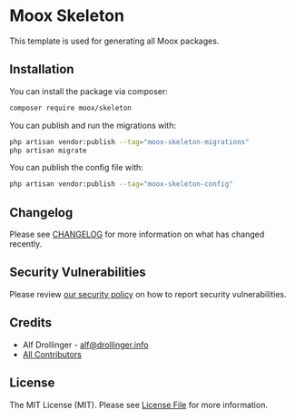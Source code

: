 # Moox Skeleton

This template is used for generating all Moox packages.

## Installation

You can install the package via composer:

```bash
composer require moox/skeleton
```

You can publish and run the migrations with:

```bash
php artisan vendor:publish --tag="moox-skeleton-migrations"
php artisan migrate
```

You can publish the config file with:

```bash
php artisan vendor:publish --tag="moox-skeleton-config"
```

## Changelog

Please see [CHANGELOG](CHANGELOG.md) for more information on what has changed recently.

## Security Vulnerabilities

Please review [our security policy](https://github.com/mooxphp/moox/security/policy) on how to report security vulnerabilities.

## Credits

- Alf Drollinger - alf@drollinger.info
- [All Contributors](../../contributors)

## License

The MIT License (MIT). Please see [License File](LICENSE.md) for more information.
